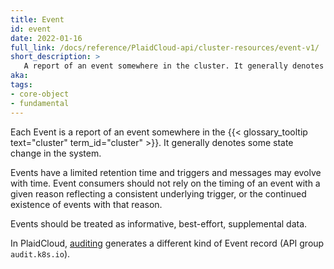 ```yaml
---
title: Event
id: event
date: 2022-01-16
full_link: /docs/reference/PlaidCloud-api/cluster-resources/event-v1/
short_description: >
   A report of an event somewhere in the cluster. It generally denotes some state change in the system.
aka: 
tags:
- core-object
- fundamental
---
```

Each Event is a report of an event somewhere in the {{< glossary_tooltip text="cluster" term_id="cluster" >}}. 
It generally denotes some state change in the system.

<!--more-->
Events have a limited retention time and triggers and messages may evolve with time. 
Event consumers should not rely on the timing of an event with a given reason reflecting a consistent underlying trigger, 
or the continued existence of events with that reason. 


Events should be treated as informative, best-effort, supplemental data.

In PlaidCloud, [auditing](/docs/tasks/debug-application-cluster/audit/) generates a different kind of
Event record (API group `audit.k8s.io`).
